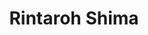---
layout: home
title: Rintaroh Shima
description: Welcome to my portfolio!
# background: /assets/theme/images/chuttersnap-146799-unsplash.jpg
permalink: /home/
---